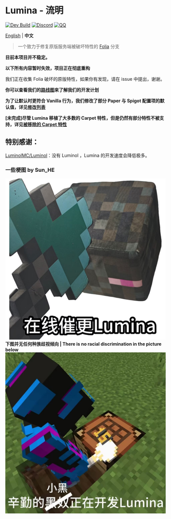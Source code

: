 Lumina - 流明
===========

[![Dev Build](https://github.com/LeavesMC/Lumina/actions/workflows/dev-build.yml/badge.svg)](https://github.com/LeavesMC/Lumina/actions/workflows/dev-build.yml)
[![Discord](https://badgen.net/discord/online-members/5hgtU72w33?icon=discord&label=Discord&list=what)](https://discord.gg/5hgtU72w33)
[![QQ](https://img.shields.io/badge/QQ_Unofficial-815857713-blue)](http://qm.qq.com/cgi-bin/qm/qr?_wv=1027&k=nisbmnCFeEJCcYWBQ10th4Fu99XWklH4&authKey=8VlUxSdrFCIwmIpxFQIGR8%2BXvIQ2II%2Bx2JfxuQ8amr9UKgINh%2BdXjudQfc%2FIeTO5&noverify=0&group_code=815857713)

[English](./README.md) | **中文**

> 一个致力于修复原版服务端被破坏特性的 [Folia](https://github.com/PaperMC/Folia) 分支

**目前本项目并不稳定。**

**以下所有内容暂时失效，项目正在彻底重构**

我们正在收集 Folia 破坏的原版特性，如果你有发现，请在 issue 中提出，谢谢。

**你可以查看我们的[路线图](docs/RoadMap_ZH.md)来了解我们的开发计划**

**为了让默认时更符合 Vanilla 行为，我们修改了部分 Paper 与 Spigot 配置项的默认值，详见[修改列表](docs/DefaultModifiedConfigList.md)**

**[未完成]尽管 Lumina 移植了大多数的 Carpet 特性，但是仍然有部分特性不被支持，详见[被移除的 Carpet 特性](docs/RemovedCarpetFeatures_ZH.md)**

## 特别感谢：

[LuminolMC/Luminol](https://github.com/LuminolMC/Luminol)：没有 Luminol ，Lumina 的开发速度会降低极多。

### 一些梗图 by Sun_HE
![meme2.jpg](docs/images/meme2.jpg)
**下图并无任何种族歧视倾向 | There is no racial discrimination in the picture below**
![meme.jpg](docs/images/meme.jpg)
